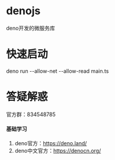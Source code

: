 # denojs
deno开发的微服务库

# 快速启动
deno run   --allow-net --allow-read main.ts

# 答疑解惑
官方群：834548785

#### 基础学习
1.  deno官方：https://deno.land/
2.  deno中文官方：https://denocn.org/
